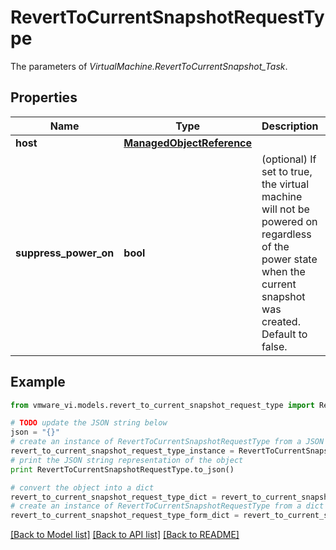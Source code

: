 # RevertToCurrentSnapshotRequestType

The parameters of *VirtualMachine.RevertToCurrentSnapshot_Task*. 

## Properties
Name | Type | Description | Notes
------------ | ------------- | ------------- | -------------
**host** | [**ManagedObjectReference**](ManagedObjectReference.md) |  | [optional] 
**suppress_power_on** | **bool** | (optional) If set to true, the virtual machine will not be powered on regardless of the power state when the current snapshot was created. Default to false.  | [optional] 

## Example

```python
from vmware_vi.models.revert_to_current_snapshot_request_type import RevertToCurrentSnapshotRequestType

# TODO update the JSON string below
json = "{}"
# create an instance of RevertToCurrentSnapshotRequestType from a JSON string
revert_to_current_snapshot_request_type_instance = RevertToCurrentSnapshotRequestType.from_json(json)
# print the JSON string representation of the object
print RevertToCurrentSnapshotRequestType.to_json()

# convert the object into a dict
revert_to_current_snapshot_request_type_dict = revert_to_current_snapshot_request_type_instance.to_dict()
# create an instance of RevertToCurrentSnapshotRequestType from a dict
revert_to_current_snapshot_request_type_form_dict = revert_to_current_snapshot_request_type.from_dict(revert_to_current_snapshot_request_type_dict)
```
[[Back to Model list]](../README.md#documentation-for-models) [[Back to API list]](../README.md#documentation-for-api-endpoints) [[Back to README]](../README.md)


